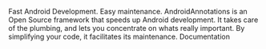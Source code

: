 Fast Android Development. Easy maintenance. AndroidAnnotations is an Open Source framework that speeds up Android development. It takes care of the plumbing, and lets you concentrate on whats really important. By simplifying your code, it facilitates its maintenance. Documentation
